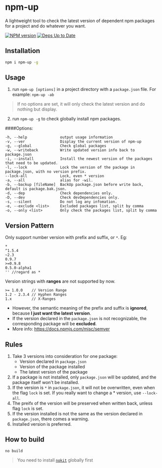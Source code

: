 npm-up
======

A lightweight tool to check the latest version of dependent npm packages for a project and do whatever you want.

[![NPM version](https://badge.fury.io/js/npm-up.svg)](http://badge.fury.io/js/npm-up)
[![Deps Up to Date](https://david-dm.org/dracupid/npm-up.svg?style=flat)](https://david-dm.org/dracupid/npm-up)
## Installation
```bash
npm i npm-up -g
```

## Usage
1. run `npm-up [options]` in a project directory with a `package.json` file.
For example: `npm-up -ab`

> If no options are set, it will only check the latest version and do nothing but display.

2. run `npm-up -g` to check globally install npm packages.

####Options:
```
-h, --help               output usage information
-v, --ver                Display the current version of npm-up
-g, --global             Check global packages
-w, --writeback          Write updated version info back to package.json
-i, --install            Install the newest version of the packages that need to be updated.
-l, --lock               Lock the version of the package in package.json, with no version prefix.
--lock-all               Lock, even * version
-a, --all                alias for -wil.
-b, --backup [fileName]  BackUp package.json before write back, default is package.bak.json.
-d, --dep                Check dependencies only.
-D, --dev                Check devDependencies only.
-s, --silent             Do not log any infomation.
-e, --exclude <list>     Excluded packages list, split by comma
-o, --only <list>        Only check the packages list, split by comma
```

## Version Pattern
Only support number version with prefix and suffix, or `*`. Eg:
```
*
^1.5.4
~2.3
0.9.7
>=0.9.8
0.5.0-alpha1
'' //regard as *
```
Version strings with **ranges** are not supported by now.
```
>= 1.0.0    // Version Range
1.2 - 2.3.4 // Hyphen Ranges
1.x         // X-Ranges
```

- However, the semantic meaning of the prefix and suffix is **ignored**, because **I just want the latest version**.
- If the version declared in the `package.json` is not recognizable, the corresponding package will be **excluded**.
- More info: https://docs.npmjs.com/misc/semver
## Rules
1. Take 3 versions into consideration for one package:
    - Version declared in `package.json`
    - Version of the package installed
    - The latest version of the package
2. If a package is not installed, only `package.json` will be updated, and the package itself won't be installed.
3. If the version is `*` in `package.json`, it will not be overwritten, even when the flag `lock` is set. If you really want to change a * version, use `--lock-all`.
4. The preifx of the version will be preserved when written back, unless flag `lock` is set.
5. If the version installed is not the same as the version declared in `package.json`, there comes a warning.
6. Installed version is preferred.

## How to build
`no build`

> You need to install [`nokit`](https://github.com/ysmood/nokit) globally first
